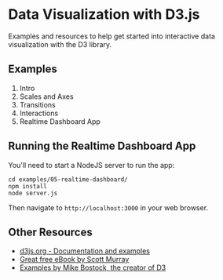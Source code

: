 # Data Visualization with D3.js

Examples and resources to help get started into interactive data visualization with the D3 library.

## Examples

  1. Intro
  2. Scales and Axes
  3. Transitions
  4. Interactions
  5. Realtime Dashboard App

## Running the Realtime Dashboard App

You'll need to start a NodeJS server to run the app:

```
cd examples/05-realtime-dashboard/
npm install
node server.js
```

Then navigate to `http://localhost:3000` in your web browser.

## Other Resources

 - [d3js.org - Documentation and examples](http://d3js.org/)
 - [Great free eBook by Scott Murray](http://chimera.labs.oreilly.com/books/1230000000345/index.html)
 - [Examples by Mike Bostock, the creator of D3](http://bl.ocks.org/mbostock)
